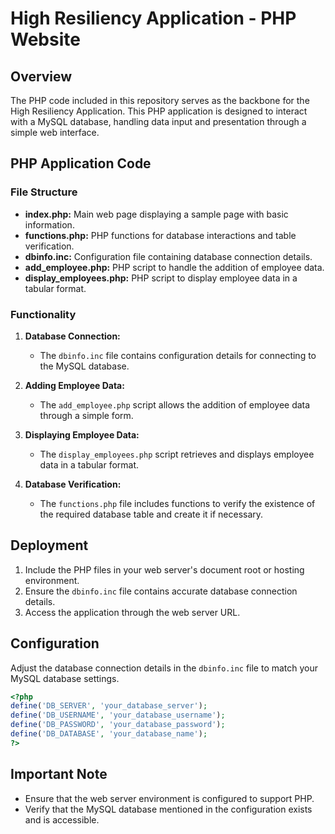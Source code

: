 # High Resiliency Application - PHP Website

## Overview

The PHP code included in this repository serves as the backbone for the High Resiliency Application. This PHP application is designed to interact with a MySQL database, handling data input and presentation through a simple web interface.

## PHP Application Code

### File Structure

- **index.php:** Main web page displaying a sample page with basic information.
- **functions.php:** PHP functions for database interactions and table verification.
- **dbinfo.inc:** Configuration file containing database connection details.
- **add_employee.php:** PHP script to handle the addition of employee data.
- **display_employees.php:** PHP script to display employee data in a tabular format.

### Functionality

1. **Database Connection:**
   - The `dbinfo.inc` file contains configuration details for connecting to the MySQL database.

2. **Adding Employee Data:**
   - The `add_employee.php` script allows the addition of employee data through a simple form.

3. **Displaying Employee Data:**
   - The `display_employees.php` script retrieves and displays employee data in a tabular format.

4. **Database Verification:**
   - The `functions.php` file includes functions to verify the existence of the required database table and create it if necessary.

## Deployment

1. Include the PHP files in your web server's document root or hosting environment.
2. Ensure the `dbinfo.inc` file contains accurate database connection details.
3. Access the application through the web server URL.

## Configuration

Adjust the database connection details in the `dbinfo.inc` file to match your MySQL database settings.

```php
<?php
define('DB_SERVER', 'your_database_server');
define('DB_USERNAME', 'your_database_username');
define('DB_PASSWORD', 'your_database_password');
define('DB_DATABASE', 'your_database_name');
?>
```

## Important Note

- Ensure that the web server environment is configured to support PHP.
- Verify that the MySQL database mentioned in the configuration exists and is accessible.
